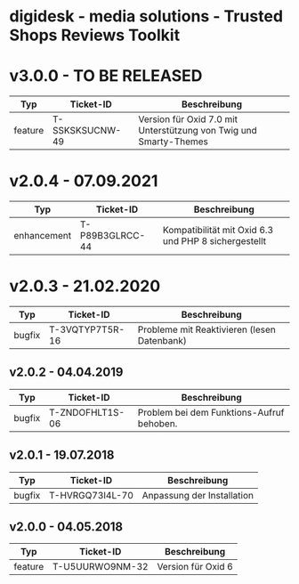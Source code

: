 <!---
REGELN DIESER DATEI:
- neue Changelog-Einträge werden immer ganz oben angehangen. Die aktuellste Version steht also immer oben.
- Kennzeichnungen vor Changelog-Item:
    - bugfix      = Fehlerbehebung
    - enhancement = Erweiterung einer bestehenden Funktion
    - feature     = neue Funktionen

- Generator für Mardown-Tabellen: http://www.tablesgenerator.com/markdown_tables
-->
# digidesk - media solutions - Trusted Shops Reviews Toolkit

# v3.0.0 - TO BE RELEASED
| Typ     | Ticket-ID       | Beschreibung                                                      |
|---------|-----------------|-------------------------------------------------------------------|
| feature | T-SSKSKSUCNW-49 | Version für Oxid 7.0 mit Unterstützung von Twig und Smarty-Themes |

# v2.0.4 - 07.09.2021
| Typ         | Ticket-ID       | Beschreibung                                         |
|-------------|-----------------|------------------------------------------------------|
| enhancement | T-P89B3GLRCC-44 | Kompatibilität mit Oxid 6.3 und PHP 8 sichergestellt |

# v2.0.3 - 21.02.2020
| Typ    | Ticket-ID       | Beschreibung                                |
|--------|-----------------|---------------------------------------------|
| bugfix | T-3VQTYP7T5R-16 | Probleme mit Reaktivieren (lesen Datenbank) |

## v2.0.2 - 04.04.2019
| Typ    | Ticket-ID       | Beschreibung                              |
|--------|-----------------|-------------------------------------------|
| bugfix | T-ZNDOFHLT1S-06 | Problem bei dem Funktions-Aufruf behoben. |

## v2.0.1 - 19.07.2018
| Typ    | Ticket-ID       | Beschreibung               |
|--------|-----------------|----------------------------|
| bugfix | T-HVRGQ73I4L-70 | Anpassung der Installation |

## v2.0.0 - 04.05.2018
| Typ     | Ticket-ID       | Beschreibung       |
|---------|-----------------|--------------------|
| feature | T-U5UURWO9NM-32 | Version für Oxid 6 |
